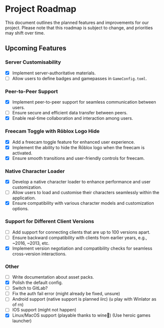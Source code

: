 # Project Roadmap

This document outlines the planned features and improvements for our project. Please note that this roadmap is subject to change, and priorities may shift over time.

## Upcoming Features

### Server Customisability

- [x] Implement server-authoritative materials.
- [ ] Allow users to define badges and gamepasses in `GameConfig.toml`.

### Peer-to-Peer Support

- [x] Implement peer-to-peer support for seamless communication between users.
- [ ] Ensure secure and efficient data transfer between peers.
- [x] Enable real-time collaboration and interaction among users.

### Freecam Toggle with Rōblox Logo Hide

- [x] Add a freecam toggle feature for enhanced user experience.
- [x] Implement the ability to hide the Rōblox logo when the freecam is activated.
- [x] Ensure smooth transitions and user-friendly controls for freecam.

### Native Character Loader

- [x] Develop a native character loader to enhance performance and user customization.
- [ ] Allow users to load and customise their characters seamlessly within the application.
- [x] Ensure compatibility with various character models and customization options.

### Support for Different Client Versions

- [ ] Add support for connecting clients that are up to 100 versions apart.
- [ ] Ensure backward compatibility with clients from earlier years, e.g., ~2016, ~2013, etc.
- [x] Implement version negotiation and compatibility checks for seamless cross-version interactions.

### Other
- [ ] Write documentation about asset packs.
- [x] Polish the default config.
- [ ] Switch to GitLab?
- [ ] Fix the auth fail error (might already be fixed, unsure)
- [ ] Android support (native support is planned iirc) (u play with Winlator as of rn)
- [ ] IOS support (might not happen)
- [x] Linux/MacOS support (playable thanks to wine🍷) (Use heroic games launcher)
